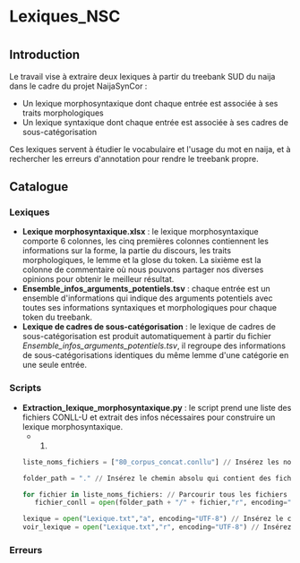# Lexiques_NSC
# 

## Introduction

Le travail vise à extraire deux lexiques à partir du treebank SUD du naija dans le cadre du projet NaijaSynCor : <br>
  * Un lexique morphosyntaxique dont chaque entrée est associée à ses traits morphologiques <br> 
  * Un lexique syntaxique dont chaque entrée est associée à ses cadres de sous-catégorisation <br>

Ces lexiques servent à étudier le vocabulaire et l'usage du mot en naija, et à rechercher les erreurs d'annotation pour rendre le treebank propre. <br>

## 
## Catalogue
### 
### Lexiques
  * **Lexique morphosyntaxique.xlsx** : le lexique morphosyntaxique comporte 6 colonnes, les cinq premières colonnes contiennent les informations sur la forme, la partie du discours, les traits morphologiques, le lemme et la glose du token. La sixième est la colonne de commentaire où nous pouvons partager nos diverses opinions pour obtenir le meilleur résultat.
  * **Ensemble_infos_arguments_potentiels.tsv** : chaque entrée est un ensemble d'informations qui indique des arguments potentiels avec toutes ses informations syntaxiques et morphologiques pour chaque token du treebank.
  * **Lexique de cadres de sous-catégorisation** : le lexique de cadres de sous-catégorisation est produit automatiquement à partir du fichier *Ensemble_infos_arguments_potentiels.tsv*, il regroupe des informations de sous-catégorisations identiques du même lemme d'une catégorie en une seule entrée.

### 
### Scripts
  * **Extraction_lexique_morphosyntaxique.py** : le script prend une liste des fichiers CONLL-U et extrait des infos nécessaires pour construire un lexique morphosyntaxique.
     * 1.
     ```Python
     liste_noms_fichiers = ["80_corpus_concat.conllu"] // Insérez les noms des fichiers CONLL-U dans cette liste
     ```
     ```Python
     folder_path = "." // Insérez le chemin absolu qui contient des fichiers CONLL-U de la liste "liste_noms_fichiers"
     ```
     ```Python
     for fichier in liste_noms_fichiers: // Parcourir tous les fichiers CONLL-U de la liste
        fichier_conll = open(folder_path + "/" + fichier,"r", encoding="UTF-8") // Lire chaque fichier CONLL-U de la liste
     ```
     ```Python
     lexique = open("Lexique.txt","a", encoding="UTF-8") // Insérez le chemin absolu du fichier de lexique morphosyntaxique
     voir_lexique = open("Lexique.txt","r", encoding="UTF-8") // Insérez le chemin absolu du fichier de lexique morphosyntaxique
     ```
     
### Erreurs

